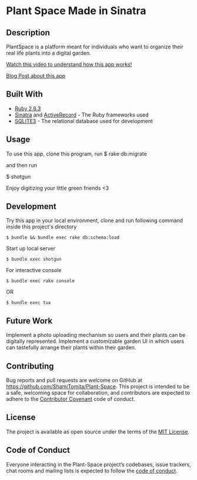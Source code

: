 
# Plant Space Made in Sinatra

## Description

PlantSpace is a platform meant for individuals who want to organize their real life plants into a digital garden.

[Watch this video to understand how this app works!](https://www.youtube.com/watch?v=PXXv8-Yds8E)

[Blog Post about this app](https://shamiscodingblog.tumblr.com/)

## Built With

* [Ruby 2.6.3](https://www.ruby-lang.org/en/news/2019/04/17/ruby-2-6-3-released/)
* [Sinatra](http://sinatrarb.com/) and [ActiveRecord](https://apidock.com/rails/ActiveRecord/Base) - The Ruby frameworks used
* [SQLITE3](https://www.sqlite.org/) - The relational database used for development

## Usage
To use this app, clone this program, run
  $ rake db:migrate

and then run

  $ shotgun

Enjoy digitizing your little green friends <3
## Development

Try this app in your local environment, clone and run following command inside this project's directory

    $ bundle && bundle exec rake db:schema:load

Start up local server

    $ bundle exec shotgun

For interactive console

    $ bundle exec rake console

OR

    $ bundle exec tux

## Future Work
Implement a photo uploading mechanism so users and their plants can be digitally represented.
Implement a customizable garden UI in which users can tastefully arrange their plants within their garden.
## Contributing

Bug reports and pull requests are welcome on GitHub at https://github.com/ShamiTomita/Plant-Space. This project is intended to be a safe, welcoming space for collaboration, and contributors are expected to adhere to the [Contributor Covenant](https://contributor-covenant.org/) code of conduct.

## License

The project is available as open source under the terms of the [MIT License](https://opensource.org/licenses/MIT).

## Code of Conduct

Everyone interacting in the Plant-Space project’s codebases, issue trackers, chat rooms and mailing lists is expected to follow the [code of conduct](https://www.contributor-covenant.org/version/1/4/code-of-conduct).
